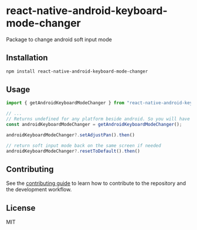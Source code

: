 # react-native-android-keyboard-mode-changer

Package to change android soft input mode

## Installation

```sh
npm install react-native-android-keyboard-mode-changer
```

## Usage

```js
import { getAndroidKeyboardModeChanger } from "react-native-android-keyboard-mode-changer";

// ...
// Returns undefined for any platform beside android. So you will have to use as optional with ?
const androidKeyboardModeChanger = getAndroidKeyboardModeChanger();

androidKeyboardModeChanger?.setAdjustPan().then()

// return soft input mode back on the same screen if needed
androidKeyboardModeChanger?.resetToDefault().then()
```

## Contributing

See the [contributing guide](CONTRIBUTING.md) to learn how to contribute to the repository and the development workflow.

## License

MIT
